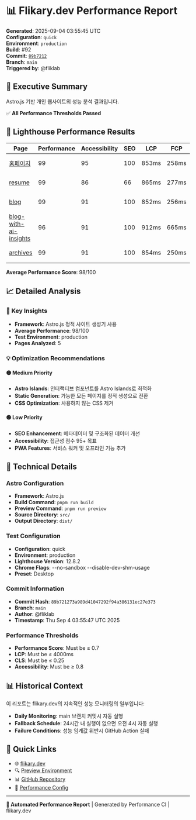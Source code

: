 # 📊 Flikary.dev Performance Report

**Generated**: 2025-09-04 03:55:45 UTC  
**Configuration**: `quick`  
**Environment**: `production`  
**Build**: #92  
**Commit**: [`89b7212`](https://github.com/fliklab/flikary/commit/89b721273a989d41047292f94a386131ec27e373)  
**Branch**: `main`  
**Triggered by**: @fliklab

## 🎯 Executive Summary

Astro.js 기반 개인 웹사이트의 성능 분석 결과입니다.

✅ **All Performance Thresholds Passed**

## 🧪 Lighthouse Performance Results

| Page | Performance | Accessibility | SEO | LCP | FCP | CLS | Status |
|------|-------------|---------------|-----|-----|-----|-----|--------|
| [홈페이지](https://flikary.dev/) | 99 | 95 | 100 | 853ms | 258ms | 0 | 🟢 Excellent |
| [resume](https://flikary.dev/resume) | 99 | 86 | 66 | 865ms | 277ms | 0.03 | 🟢 Excellent |
| [blog](https://flikary.dev/blog) | 99 | 91 | 100 | 852ms | 256ms | 0 | 🟢 Excellent |
| [blog-with-ai-insights](https://flikary.dev/blog/blog-with-ai-insights) | 96 | 91 | 100 | 912ms | 665ms | 0.11 | 🟢 Excellent |
| [archives](https://flikary.dev/archives) | 99 | 91 | 100 | 854ms | 250ms | 0 | 🟢 Excellent |

**Average Performance Score**: 98/100


## 📈 Detailed Analysis

### 🎯 Key Insights

- **Framework**: Astro.js 정적 사이트 생성기 사용
- **Average Performance**: 98/100
- **Test Environment**: production
- **Pages Analyzed**: 5

### 💡 Optimization Recommendations



#### 🟡 Medium Priority
- **Astro Islands**: 인터랙티브 컴포넌트를 Astro Islands로 최적화
- **Static Generation**: 가능한 모든 페이지를 정적 생성으로 전환
- **CSS Optimization**: 사용하지 않는 CSS 제거

#### 🟢 Low Priority
- **SEO Enhancement**: 메타데이터 및 구조화된 데이터 개선
- **Accessibility**: 접근성 점수 95+ 목표
- **PWA Features**: 서비스 워커 및 오프라인 기능 추가

## 🔧 Technical Details

### Astro Configuration
- **Framework**: Astro.js
- **Build Command**: `pnpm run build`
- **Preview Command**: `pnpm run preview`
- **Source Directory**: `src/`
- **Output Directory**: `dist/`

### Test Configuration
- **Configuration**: quick
- **Environment**: production
- **Lighthouse Version**: 12.8.2
- **Chrome Flags**: --no-sandbox --disable-dev-shm-usage
- **Preset**: Desktop

### Commit Information
- **Commit Hash**: `89b721273a989d41047292f94a386131ec27e373`
- **Branch**: `main`
- **Author**: @fliklab
- **Timestamp**: Thu Sep  4 03:55:47 UTC 2025

### Performance Thresholds
- **Performance Score**: Must be ≥ 0.7
- **LCP**: Must be ≤ 4000ms
- **CLS**: Must be ≤ 0.25
- **Accessibility**: Must be ≥ 0.8

## 📊 Historical Context

이 리포트는 flikary.dev의 지속적인 성능 모니터링의 일부입니다:

- **Daily Monitoring**: main 브랜치 커밋시 자동 실행
- **Fallback Schedule**: 24시간 내 실행이 없으면 오전 4시 자동 실행
- **Failure Conditions**: 성능 임계값 위반시 GitHub Action 실패

## 🔗 Quick Links

- 🌐 [flikary.dev](https://flikary.dev)
- 🔍 [Preview Environment](https://preview.flikary.dev)
- 📊 [GitHub Repository](https://github.com/fliklab/flikary)
- 🔧 [Performance Config](https://github.com/fliklab/flikary/blob/main/performance-config.json)

---

**🤖 Automated Performance Report** | Generated by Performance CI | flikary.dev
